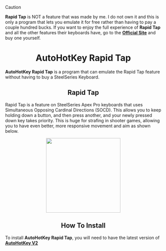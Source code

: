 > [!CAUTION]
> **Rapid Tap** is NOT a feature that was made by me. I do not own it and this is only a program that lets you emulate it for free rather than having to pay a couple hundred bucks. If you want to enjoy the full experience of **Rapid Tap** and all the other features their keyboards have, go to the [**Official Site**](https://steelseries.com/) and buy one yourself.

<div align="center">
  <h1><b>AutoHotKey Rapid Tap</b></h1>
</div>

**AutoHotKey Rapid Tap** is a program that can emulate the Rapid Tap feature without having to buy a SteelSeries Keyboard.

<div align="center">
  <h2><b>Rapid Tap</b></h2>
</div>

Rapid Tap is a feature on SteelSeries Apex Pro keyboards that uses Simultaneous Opposing Cardinal Directions (SOCD). This allows you to keep holding down a button, and then press another, and your newly pressed down key takes priority. This is huge for strafing in shooter games, allowing you to have even better, more responsive movement and aim as shown below.

<div align="center">
  <img src="https://static.nationalcreditdirect.com/common/images/products/BBY-angle-5c5dc3e9-2ad9-4ffc-97b0-e4cc553d94bb.jpg" width="240">
</div>

<div align="center">
  <h2><b>How To Install</b></h2>
</div>

To install **AutoHotKey Rapid Tap**, you will need to have the latest version of [**AutoHotKey V2**](https://www.autohotkey.com/download/ahk-v2.exe)
